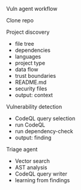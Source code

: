 Vuln agent workflow

Clone repo

Project discovery
- file tree
- dependencies
- languages
- project type
- data flow
- trust boundaries
- README.md
- security files
- output: context 

Vulnerability detection
- CodeQL query selection
- run CodeQL
- run dependency-check
- output: finding


Triage agent
- Vector search
- AST analysis
- CodeQL query writer
- learning from findings

